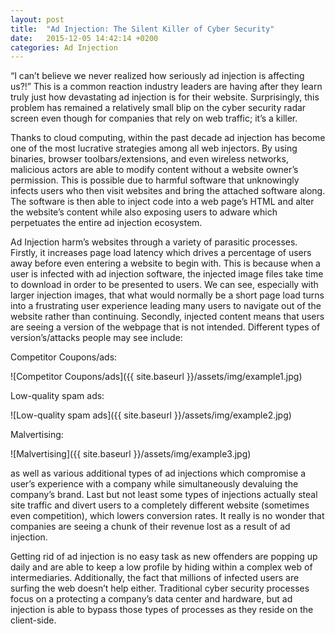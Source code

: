 ```yaml
---
layout: post
title:  "Ad Injection: The Silent Killer of Cyber Security"
date:   2015-12-05 14:42:14 +0200
categories: Ad Injection
---
```

“I can’t believe we never realized how seriously ad injection is affecting us?!”  This is a common reaction industry leaders are having after they learn truly just how devastating ad injection is for their website. Surprisingly, this problem has remained a relatively small blip on the cyber security radar screen even though for companies that rely on web traffic; it’s a killer.

Thanks to cloud computing, within the past decade ad injection has become one of the most lucrative strategies among all web injectors. By using binaries, browser toolbars/extensions, and even wireless networks, malicious actors are able to modify content without a website owner’s permission. This is possible due to harmful software that unknowingly infects users who then visit websites and bring the attached software along. The software is then able to inject code into a web page’s HTML and alter the website’s content while also exposing users to adware which perpetuates the entire ad injection ecosystem.  

Ad Injection harm’s websites through a variety of parasitic processes. Firstly, it increases page load latency which drives a percentage of users away  before even entering a website to begin with. This is because when a user is infected with ad injection software, the injected image files take time to download in order to be presented to users. We can see, especially with larger injection images, that what would normally be a short page load turns into a frustrating user experience leading many users to navigate out of the website rather than continuing. Secondly, injected content means that users are seeing a version of the webpage that is not intended. Different types of version’s/attacks people may see include:

Competitor Coupons/ads:

![Competitor Coupons/ads]({{ site.baseurl }}/assets/img/example1.jpg)

Low-quality spam ads:

![Low-quality spam ads]({{ site.baseurl }}/assets/img/example2.jpg)

Malvertising:

![Malvertising]({{ site.baseurl }}/assets/img/example3.jpg)

as well as various additional types of ad injections which compromise a user’s experience with a company while simultaneously devaluing the company’s brand. Last but not least some types of injections actually steal site traffic and divert users to a completely different website (sometimes even competition), which lowers conversion rates. It really is no wonder that companies are seeing a chunk of their revenue lost as a result of ad injection. 


Getting rid of ad injection is no easy task as new offenders are popping up daily and are able to keep a low profile by hiding within a complex web of intermediaries.  Additionally, the fact that millions of infected users are surfing the web doesn’t help either. Traditional cyber security processes focus on a protecting a company’s data center and hardware, but ad injection is able to bypass those types of processes as they reside on the client-side.



